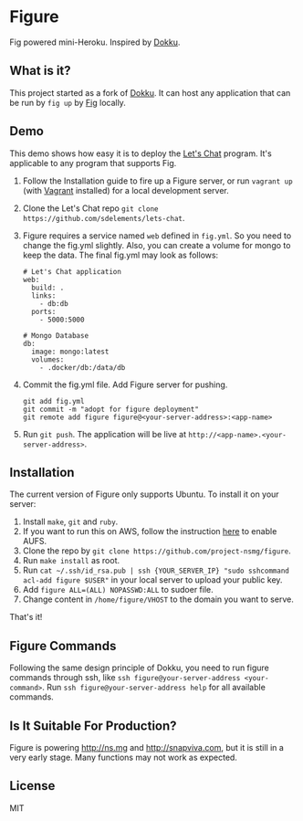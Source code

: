 # Figure

Fig powered mini-Heroku. Inspired by [Dokku](https://github.com/progrium/dokku).

## What is it?

This project started as a fork of [Dokku](https://github.com/progrium/dokku). It can host any application that can be run by `fig up` by [Fig](https://github.com/docker/fig) locally.

## Demo

This demo shows how easy it is to deploy the [Let's Chat](https://github.com/sdelements/lets-chat) program. It's applicable to any program that supports Fig.

1. Follow the Installation guide to fire up a Figure server, or run `vagrant up` (with [Vagrant](https://www.vagrantup.com/) installed) for a local development server.
2. Clone the Let's Chat repo `git clone https://github.com/sdelements/lets-chat`.
3. Figure requires a service named `web` defined in `fig.yml`. So you need to change the fig.yml slightly. Also, you can create a volume for mongo to keep the data. The final fig.yml may look as follows:

    ```
    # Let's Chat application
    web:
      build: .
      links:
        - db:db
      ports:
        - 5000:5000

    # Mongo Database
    db:
      image: mongo:latest
      volumes:
        - .docker/db:/data/db
    ```

4. Commit the fig.yml file. Add Figure server for pushing.

    ```
    git add fig.yml
    git commit -m "adopt for figure deployment"
    git remote add figure figure@<your-server-address>:<app-name>
    ```

5. Run `git push`. The application will be live at `http://<app-name>.<your-server-address>`.

## Installation

The current version of Figure only supports Ubuntu. To install it on your server:

1. Install `make`, `git` and `ruby`.
2. If you want to run this on AWS, follow the instruction [here](https://github.com/dokku-alt/dokku-alt/issues/126) to enable AUFS.
3. Clone the repo by `git clone https://github.com/project-nsmg/figure`.
4. Run `make install` as root.
5. Run `cat ~/.ssh/id_rsa.pub | ssh {YOUR_SERVER_IP} "sudo sshcommand acl-add figure $USER"` in your local server to upload your public key.
6. Add `figure ALL=(ALL) NOPASSWD:ALL` to sudoer file.
7. Change content in `/home/figure/VHOST` to the domain you want to serve.

That's it!

## Figure Commands

Following the same design principle of Dokku, you need to run figure commands through ssh, like `ssh figure@your-server-address <your-command>`. Run `ssh figure@your-server-address help` for all available commands.

## Is It Suitable For Production?

Figure is powering http://ns.mg and http://snapviva.com, but it is still in a very early stage. Many functions may not work as expected.

## License

MIT
